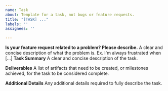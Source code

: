 ```yaml
---
name: Task
about: Template for a task, not bugs or feature requests.
title: "[TASK] ..."
labels: ''
assignees: ''

---
```


**Is your feature request related to a problem? Please describe.**
A clear and concise description of what the problem is. Ex. I'm always frustrated when [...]
**Task Summary**
A clear and concise description of the task.

**Deliverables**
A list of artifacts that need to be created, or milestones achieved, for the task to be considered complete.

**Additional Details**
Any additional details required to fully describe the task.

